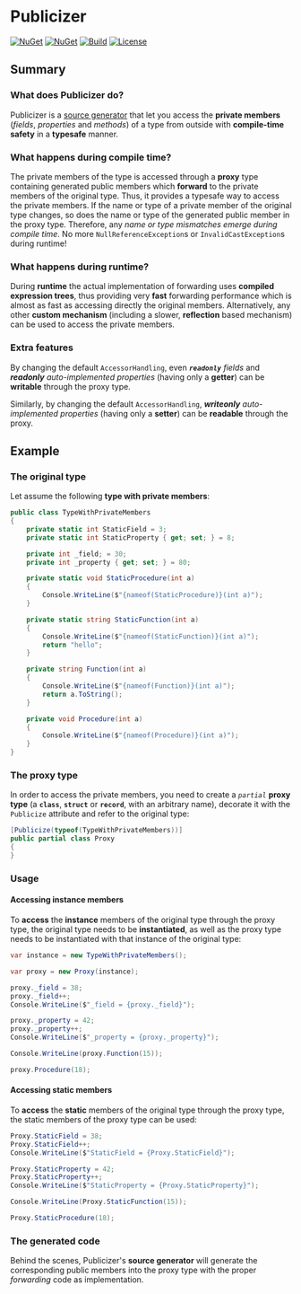 # Publicizer

[![NuGet](https://img.shields.io/nuget/v/Publicizer.svg)](https://www.nuget.org/packages/Publicizer) [![NuGet](https://img.shields.io/github/release/davidnemeti/Publicizer?display_name=tag&sort=semver)](../../releases/latest) [![Build](https://github.com/davidnemeti/Publicizer/actions/workflows/build.yml/badge.svg)](https://github.com/davidnemeti/Publicizer/actions/workflows/build.yml) [![License](https://img.shields.io/badge/license-LGPLv3-green)](https://licenses.nuget.org/LGPL-3.0-only)

## Summary

### What does Publicizer do?

Publicizer is a [source generator](https://learn.microsoft.com/en-us/dotnet/csharp/roslyn-sdk/source-generators-overview) that let you access the **private members** (*fields*, *properties* and *methods*) of a type from outside with **compile-time safety** in a **typesafe** manner.

### What happens during compile time?

The private members of the type is accessed through a **proxy** type containing generated public members which **forward** to the private members of the original type. Thus, it provides a typesafe way to access the private members. If the name or type of a private member of the original type changes, so does the name or type of the generated public member in the proxy type. Therefore, any *name or type mismatches emerge during compile time*. No more `NullReferenceException`s or `InvalidCastException`s during runtime!

### What happens during runtime?

During **runtime** the actual implementation of forwarding uses **compiled expression trees**, thus providing very **fast** forwarding performance which is almost as fast as accessing directly the original members. Alternatively, any other **custom mechanism** (including a slower, **reflection** based mechanism) can be used to access the private members.

### Extra features

By changing the default `AccessorHandling`, even ***`readonly`** fields* and ***readonly** auto-implemented properties* (having only a **getter**) can be **writable** through the proxy type.

Similarly, by changing the default `AccessorHandling`, ***writeonly** auto-implemented properties* (having only a **setter**) can be **readable** through the proxy.

## Example

### The original type

Let assume the following **type with private members**:

```csharp
public class TypeWithPrivateMembers
{
    private static int StaticField = 3;
    private static int StaticProperty { get; set; } = 8;

    private int _field; = 30;
    private int _property { get; set; } = 80;

    private static void StaticProcedure(int a)
    {
        Console.WriteLine($"{nameof(StaticProcedure)}(int a)");
    }

    private static string StaticFunction(int a)
    {
        Console.WriteLine($"{nameof(StaticFunction)}(int a)");
        return "hello";
    }

    private string Function(int a)
    {
        Console.WriteLine($"{nameof(Function)}(int a)");
        return a.ToString();
    }

    private void Procedure(int a)
    {
        Console.WriteLine($"{nameof(Procedure)}(int a)");
    }
}
```

### The proxy type

In order to access the private members, you need to create a *`partial`* **proxy type** (a **`class`**, **`struct`** or **`record`**, with an arbitrary name), decorate it with the `Publicize` attribute and refer to the original type:

```csharp
[Publicize(typeof(TypeWithPrivateMembers))]
public partial class Proxy
{
}
```

### Usage

#### Accessing instance members

To **access** the **instance** members of the original type through the proxy type, the original type needs to be **instantiated**, as well as the proxy type needs to be instantiated with that instance of the original type:

```csharp
var instance = new TypeWithPrivateMembers();

var proxy = new Proxy(instance);

proxy._field = 38;
proxy._field++;
Console.WriteLine($"_field = {proxy._field}");

proxy._property = 42;
proxy._property++;
Console.WriteLine($"_property = {proxy._property}");

Console.WriteLine(proxy.Function(15));

proxy.Procedure(18);
```

#### Accessing static members

To **access** the **static** members of the original type through the proxy type, the static members of the proxy type can be used:

```csharp
Proxy.StaticField = 38;
Proxy.StaticField++;
Console.WriteLine($"StaticField = {Proxy.StaticField}");

Proxy.StaticProperty = 42;
Proxy.StaticProperty++;
Console.WriteLine($"StaticProperty = {Proxy.StaticProperty}");

Console.WriteLine(Proxy.StaticFunction(15));

Proxy.StaticProcedure(18);
```

### The generated code

Behind the scenes, Publicizer's **source generator** will generate the corresponding public members into the proxy type with the proper *forwarding* code as implementation.
